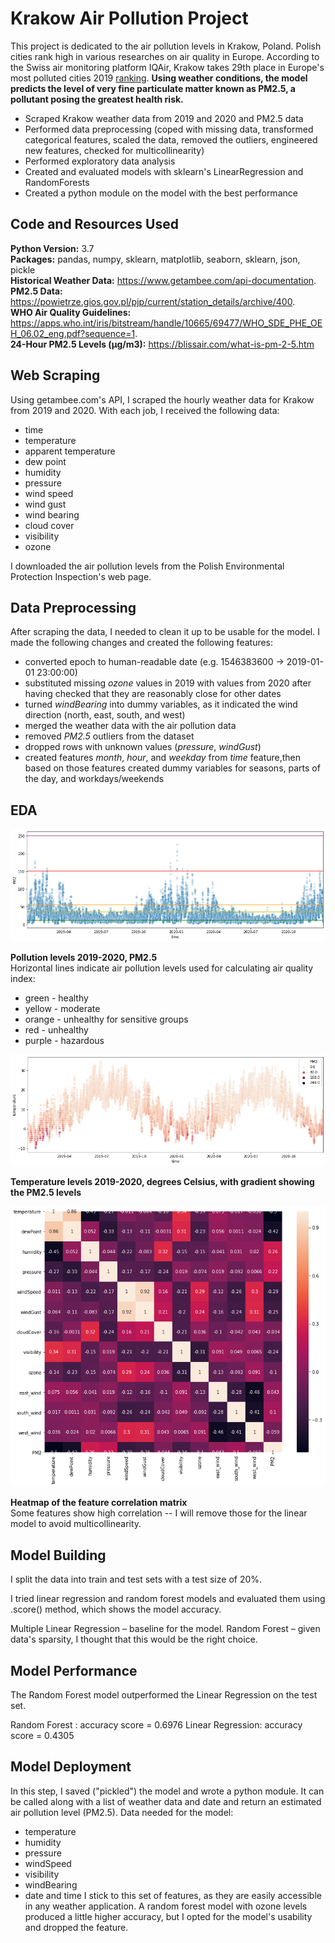 # Krakow Air Pollution Project
This project is dedicated to the air pollution levels in Krakow, Poland. Polish cities rank high in various researches on air quality in Europe. According to the Swiss air monitoring platform IQAir, Krakow takes 29th place in Europe's most polluted cities 2019 [ranking](https://www.iqair.com/world-most-polluted-cities?continent=59af92ac3e70001c1bd78e52&country=&state=&page=1&perPage=50&cities=). **Using weather conditions, the model predicts the level of very fine particulate matter known as PM2.5, a pollutant posing the greatest health risk.**

* Scraped Krakow weather data from 2019 and 2020 and PM2.5 data
* Performed data preprocessing  (coped with missing data, transformed categorical features, scaled the data, removed the outliers, engineered new features, checked for multicollinearity)
* Performed exploratory data analysis
* Created and evaluated models with sklearn's LinearRegression and RandomForests
* Created a python module on the model with the best performance

## Code and Resources Used
**Python Version:** 3.7  
**Packages:** pandas, numpy, sklearn, matplotlib, seaborn, sklearn, json, pickle  
**Historical Weather Data:** https://www.getambee.com/api-documentation.  
**PM2.5 Data:** https://powietrze.gios.gov.pl/pjp/current/station_details/archive/400.  
**WHO Air Quality Guidelines:** https://apps.who.int/iris/bitstream/handle/10665/69477/WHO_SDE_PHE_OEH_06.02_eng.pdf?sequence=1.  
**24-Hour PM2.5 Levels (μg/m3):** https://blissair.com/what-is-pm-2-5.htm

## Web Scraping
Using getambee.com's API, I scraped the hourly weather data for Krakow from 2019 and 2020. With each job, I received the following data:
* time
* temperature
* apparent temperature
* dew point
* humidity
* pressure
* wind speed
* wind gust
* wind bearing
* cloud cover
* visibility
* ozone

I downloaded the air pollution levels from the Polish Environmental Protection Inspection's web page.

## Data Preprocessing
After scraping the data, I needed to clean it up to be usable for the model. I made the following changes and created the following features:
* converted epoch to human-readable date (e.g. 1546383600 -> 2019-01-01 23:00:00)
* substituted missing *ozone* values in 2019 with values from 2020 after having checked that they are reasonably close for other dates
* turned *windBearing* into dummy variables, as it indicated the wind direction (north, east, south, and west)
* merged the weather data with the air pollution data
* removed *PM2.5* outliers from the dataset
* dropped rows with unknown values (*pressure*, *windGust*)
* created features *month*, *hour*, and *weekday* from *time* feature,then based on those features created dummy variables for seasons, parts of the day, and workdays/weekends

## EDA
![alt text](https://github.com/yeegorski/krakow_air_pollution/blob/main/PM2.png "Pollution levels 2019-2020, PM2.5")

**Pollution levels 2019-2020, PM2.5**   
Horizontal lines indicate air pollution levels used for calculating air quality index:
* green - healthy
* yellow - moderate
* orange - unhealthy for sensitive groups
* red - unhealthy
* purple - hazardous

![alt text](https://github.com/yeegorski/krakow_air_pollution/blob/main/temperature.png "Temperature levels 2019-2020, degrees Celsius")

**Temperature levels 2019-2020, degrees Celsius, with gradient showing the PM2.5 levels**


![alt text](https://github.com/yeegorski/krakow_air_pollution/blob/main/corr_matrix.png "Heatmap of the feature correlation matrix")

**Heatmap of the feature correlation matrix**  
Some features show high correlation -- I will remove those for the linear model to avoid multicollinearity.

## Model Building

I split the data into train and test sets with a test size of 20%.

I tried linear regression and random forest models and evaluated them using .score() method, which shows the model accuracy.

Multiple Linear Regression – baseline for the model.
Random Forest – given data's sparsity, I thought that this would be the right choice.

## Model Performance

The Random Forest model outperformed the Linear Regression on the test set.

Random Forest : accuracy score = 0.6976
Linear Regression: accuracy score = 0.4305

## Model Deployment

In this step, I saved ("pickled") the model and wrote a python module. It can be called along with a list of weather data and date and return an estimated air pollution level (PM2.5).
Data needed for the model:
* temperature	
* humidity
*	pressure	
*	windSpeed	
*	visibility	
*	windBearing	
*	date and time
I stick to this set of features, as they are easily accessible in any weather application. A random forest model with ozone levels produced a little higher accuracy, but I opted for the model's usability and dropped the feature.

